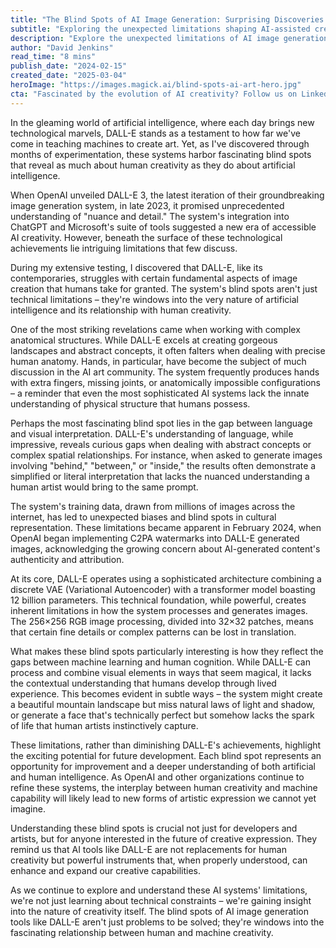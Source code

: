 ```yaml
---
title: "The Blind Spots of AI Image Generation: Surprising Discoveries with DALL-E"
subtitle: "Exploring the unexpected limitations shaping AI-assisted creativity"
description: "Explore the unexpected limitations of AI image generation through DALL-E, revealing fascinating blind spots in anatomical accuracy, language interpretation, and cultural representation. This investigation uncovers how these constraints shape the future of AI-assisted creativity and our understanding of human artistic expression."
author: "David Jenkins"
read_time: "8 mins"
publish_date: "2024-02-15"
created_date: "2025-03-04"
heroImage: "https://images.magick.ai/blind-spots-ai-art-hero.jpg"
cta: "Fascinated by the evolution of AI creativity? Follow us on LinkedIn for more cutting-edge insights into the future of artificial intelligence and digital art."
---
```


In the gleaming world of artificial intelligence, where each day brings new technological marvels, DALL-E stands as a testament to how far we've come in teaching machines to create art. Yet, as I've discovered through months of experimentation, these systems harbor fascinating blind spots that reveal as much about human creativity as they do about artificial intelligence.

When OpenAI unveiled DALL-E 3, the latest iteration of their groundbreaking image generation system, in late 2023, it promised unprecedented understanding of "nuance and detail." The system's integration into ChatGPT and Microsoft's suite of tools suggested a new era of accessible AI creativity. However, beneath the surface of these technological achievements lie intriguing limitations that few discuss.

During my extensive testing, I discovered that DALL-E, like its contemporaries, struggles with certain fundamental aspects of image creation that humans take for granted. The system's blind spots aren't just technical limitations – they're windows into the very nature of artificial intelligence and its relationship with human creativity.

One of the most striking revelations came when working with complex anatomical structures. While DALL-E excels at creating gorgeous landscapes and abstract concepts, it often falters when dealing with precise human anatomy. Hands, in particular, have become the subject of much discussion in the AI art community. The system frequently produces hands with extra fingers, missing joints, or anatomically impossible configurations – a reminder that even the most sophisticated AI systems lack the innate understanding of physical structure that humans possess.

Perhaps the most fascinating blind spot lies in the gap between language and visual interpretation. DALL-E's understanding of language, while impressive, reveals curious gaps when dealing with abstract concepts or complex spatial relationships. For instance, when asked to generate images involving "behind," "between," or "inside," the results often demonstrate a simplified or literal interpretation that lacks the nuanced understanding a human artist would bring to the same prompt.

The system's training data, drawn from millions of images across the internet, has led to unexpected biases and blind spots in cultural representation. These limitations became apparent in February 2024, when OpenAI began implementing C2PA watermarks into DALL-E generated images, acknowledging the growing concern about AI-generated content's authenticity and attribution.

At its core, DALL-E operates using a sophisticated architecture combining a discrete VAE (Variational Autoencoder) with a transformer model boasting 12 billion parameters. This technical foundation, while powerful, creates inherent limitations in how the system processes and generates images. The 256×256 RGB image processing, divided into 32×32 patches, means that certain fine details or complex patterns can be lost in translation.

What makes these blind spots particularly interesting is how they reflect the gaps between machine learning and human cognition. While DALL-E can process and combine visual elements in ways that seem magical, it lacks the contextual understanding that humans develop through lived experience. This becomes evident in subtle ways – the system might create a beautiful mountain landscape but miss natural laws of light and shadow, or generate a face that's technically perfect but somehow lacks the spark of life that human artists instinctively capture.

These limitations, rather than diminishing DALL-E's achievements, highlight the exciting potential for future development. Each blind spot represents an opportunity for improvement and a deeper understanding of both artificial and human intelligence. As OpenAI and other organizations continue to refine these systems, the interplay between human creativity and machine capability will likely lead to new forms of artistic expression we cannot yet imagine.

Understanding these blind spots is crucial not just for developers and artists, but for anyone interested in the future of creative expression. They remind us that AI tools like DALL-E are not replacements for human creativity but powerful instruments that, when properly understood, can enhance and expand our creative capabilities.

As we continue to explore and understand these AI systems' limitations, we're not just learning about technical constraints – we're gaining insight into the nature of creativity itself. The blind spots of AI image generation tools like DALL-E aren't just problems to be solved; they're windows into the fascinating relationship between human and machine creativity.